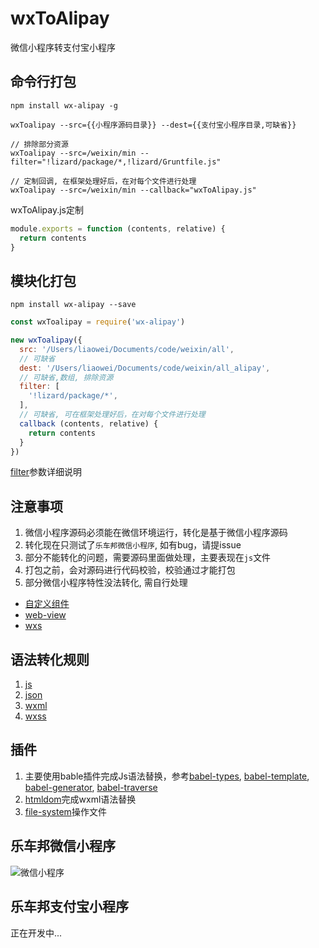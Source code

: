 # wxToAlipay
微信小程序转支付宝小程序

## 命令行打包
```
npm install wx-alipay -g

wxToalipay --src={{小程序源码目录}} --dest={{支付宝小程序目录,可缺省}}

// 排除部分资源
wxToalipay --src=/weixin/min --filter="!lizard/package/*,!lizard/Gruntfile.js"

// 定制回调, 在框架处理好后，在对每个文件进行处理
wxToalipay --src=/weixin/min --callback="wxToAlipay.js"
```
wxToAlipay.js定制
```JavaScript
module.exports = function (contents, relative) {
  return contents
}
```

## 模块化打包
```
npm install wx-alipay --save
```
```JavaScript
const wxToalipay = require('wx-alipay')

new wxToalipay({
  src: '/Users/liaowei/Documents/code/weixin/all',
  // 可缺省
  dest: '/Users/liaowei/Documents/code/weixin/all_alipay',
  // 可缺省,数组, 排除资源
  filter: [
    '!lizard/package/*',
  ],
  // 可缺省, 可在框架处理好后，在对每个文件进行处理
  callback (contents, relative) {
    return contents
  }
})
```
[filter](https://github.com/douzi8/file-match)参数详细说明

## 注意事项
1. 微信小程序源码必须能在微信环境运行，转化是基于微信小程序源码
1. 转化现在只测试了``乐车邦微信小程序``, 如有bug，请提issue
1. 部分不能转化的问题，需要源码里面做处理，主要表现在``js``文件
1. 打包之前，会对源码进行代码校验，校验通过才能打包
1. 部分微信小程序特性没法转化, 需自行处理
- [自定义组件](https://mp.weixin.qq.com/debug/wxadoc/dev/framework/custom-component/)
- [web-view](https://mp.weixin.qq.com/debug/wxadoc/dev/component/web-view.html)
- [wxs](https://mp.weixin.qq.com/debug/wxadoc/dev/framework/view/wxs/)

## 语法转化规则
1. [js](https://github.com/douzi8/wxToAlipay/blob/master/lib/js/README.md)
1. [json](https://github.com/douzi8/wxToAlipay/blob/master/lib/json/README.md)
1. [wxml](https://github.com/douzi8/wxToAlipay/blob/master/lib/wxml/README.md)
1. [wxss](https://github.com/douzi8/wxToAlipay/blob/master/lib/wxss/README.md)

## 插件
1. 主要使用bable插件完成Js语法替换，参考[babel-types](https://github.com/jamiebuilds/babel-types), [babel-template](https://github.com/babel/babel/tree/master/packages/babel-template), [babel-generator](https://github.com/babel/babel/tree/master/packages/babel-generator), [babel-traverse](https://github.com/jamiebuilds/babel-handbook/blob/master/translations/en/plugin-handbook.md#babel-traverse) 
1. [htmldom](https://github.com/douzi8/htmldom)完成wxml语法替换
1. [file-system](https://github.com/douzi8/file-system)操作文件

## 乐车邦微信小程序
![微信小程序](https://raw.githubusercontent.com/douzi8/wxToAlipay/master/demo/lechebang.wx.jpg)

## 乐车邦支付宝小程序
正在开发中...